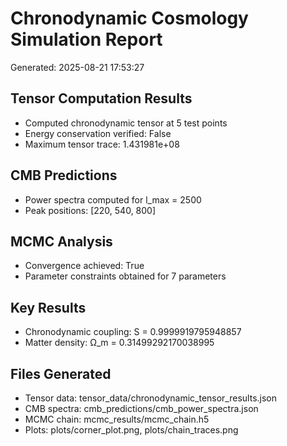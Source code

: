 
# Chronodynamic Cosmology Simulation Report
Generated: 2025-08-21 17:53:27

## Tensor Computation Results
- Computed chronodynamic tensor at 5 test points
- Energy conservation verified: False
- Maximum tensor trace: 1.431981e+08

## CMB Predictions
- Power spectra computed for l_max = 2500
- Peak positions: [220, 540, 800]

## MCMC Analysis
- Convergence achieved: True
- Parameter constraints obtained for 7 parameters

## Key Results
- Chronodynamic coupling: S = 0.9999919795948857
- Matter density: Ω_m = 0.31499292170038995

## Files Generated
- Tensor data: tensor_data/chronodynamic_tensor_results.json
- CMB spectra: cmb_predictions/cmb_power_spectra.json  
- MCMC chain: mcmc_results/mcmc_chain.h5
- Plots: plots/corner_plot.png, plots/chain_traces.png

